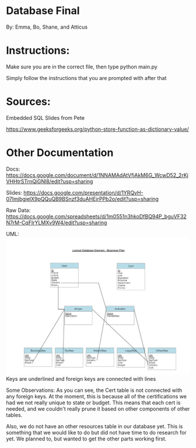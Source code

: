 # Database Final
By: Emma, Bo, Shane, and Atticus

# Instructions:
Make sure you are in the correct file, then type python main.py

Simply follow the instructions that you are prompted with after that




# Sources: 
        
Embedded SQL Slides from Pete

https://www.geeksforgeeks.org/python-store-function-as-dictionary-value/

# Other Documentation
Docs: https://docs.google.com/document/d/1NNAMAdAtVfjAkM6G_WcwD52_2rKjVHHtrSTrnQiGNl8/edit?usp=sharing

Slides: https://docs.google.com/presentation/d/1YRQvH-07ImjbgjelX9pQQuQB9BSnzf3duAHEjrPPb2o/edit?usp=sharing

Raw Data: https://docs.google.com/spreadsheets/d/1m0551n3hkoDfBQ94P_bguVF32N7rM-CqFIrYLMXv9W4/edit?usp=sharing

UML:
![UML.png](UML.png)
Keys are underlined and foreign keys are connected with lines

Some Observations:
As you can see, the Cert table is not connected with any foreign keys. At the moment, this is because all of the certifications we had we not really unique to state or budget. This means that each cert is needed, and we couldn't really prune it based on other components of other tables.

Also, we do not have an other resources table in our database yet. This is something that we would like to do but did not have time to do research for yet. We planned to, but wanted to get the other parts working first.



         
